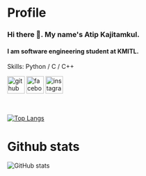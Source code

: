 # Profile
### Hi there 👋. My name's Atip Kajitamkul.
#### I am software engineering student at KMITL.

Skills: Python / C / C++ 


[<img src='https://cdn.jsdelivr.net/npm/simple-icons@3.0.1/icons/github.svg' alt='github' height='40'>](https://github.com/Audio431)  [<img src='https://cdn.jsdelivr.net/npm/simple-icons@3.0.1/icons/facebook.svg' alt='facebook' height='40'>](https://www.facebook.com/4tipAu)  [<img src='https://cdn.jsdelivr.net/npm/simple-icons@3.0.1/icons/instagram.svg' alt='instagram' height='40'>](https://www.instagram.com/auateeep/)  

<br>

[![Top Langs](https://github-readme-stats.vercel.app/api/top-langs/?username=Audio431)](https://github.com/anuraghazra/github-readme-stats)

# Github stats
![GitHub stats](https://github-readme-stats.vercel.app/api?username=Audio431&show_icons=true)  







